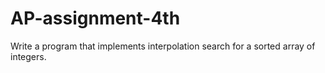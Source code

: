 # AP-assignment-4th
Write a program that implements interpolation search for a sorted array of integers.
